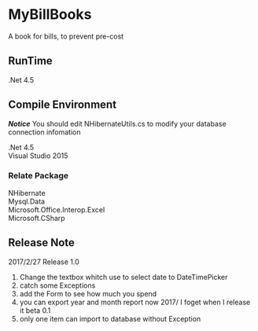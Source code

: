 # MyBillBooks
A book for bills, to prevent pre-cost
## RunTime  
.Net 4.5  
## Compile Environment
***Notice*** You should edit NHibernateUtils.cs to modify your database connection infomation  

.Net 4.5  
Visual Studio 2015  
### Relate Package  
NHibernate  
Mysql.Data  
Microsoft.Office.Interop.Excel  
Microsoft.CSharp

## Release Note
2017/2/27 Release 1.0  
1. Change the textbox whitch use to select date to DateTimePicker  
2. catch some Exceptions  
3. add the Form to see how much you spend  
4. you can export year and month report now 
2017/ I foget when I release it beta 0.1  
1. only one item can import to database without Exception
